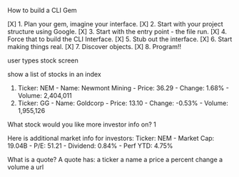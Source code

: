 
How to build a CLI Gem

[X] 1. Plan your gem, imagine your interface.
[X] 2. Start with your project structure using Google.
[X] 3. Start with the entry point - the file run.
[X] 4. Force that to build the CLI Interface.
[X] 5. Stub out the interface.
[X] 6. Start making things real.
[X] 7. Discover objects.
[X] 8. Program!!


user types stock screen

show a list of stocks in an index
1. Ticker: NEM - Name: Newmont Mining - Price: 36.29 - Change: 1.68% - Volume: 2,404,011
2. Ticker: GG - Name: Goldcorp - Price: 13.10 - Change: -0.53% - Volume: 1,955,126

What stock would you like more investor info on?
1

Here is additional market info for investors:
Ticker: NEM - Market Cap: 19.04B - P/E: 51.21 - Dividend: 0.84% - Perf YTD: 4.75%

What is a quote?
A quote has:
a ticker
a name
a price
a percent change
a volume
a url
